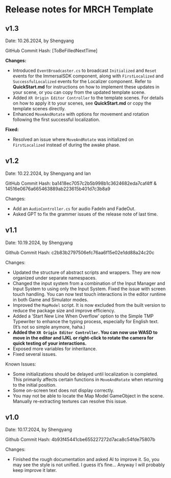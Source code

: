 # Release notes for MRCH Template

## v1.3

Date: 10.26.2024, by Shengyang

GitHub Commit Hash: [ToBeFilledNextTime]

**Changes:**

- Introduced `EventBroadcaster.cs` to broadcast `Initialized` and `Reset` events for the ImmersalSDK component, along with `FirstLocalized` and `SuccessfulLocalized` events for the Localizer component. Refer to **QuickStart.md** for instructions on how to implement these updates in your scene, or you can copy from the updated template scene.
- Added `XR Origin Editor Controller` to the template scenes. For details on how to apply it to your scenes, see **QuickStart.md** or copy the template scenes directly.
- Enhanced `MoveAndRotate` with options for movement and rotation following the first successful localization.

**Fixed:**

- Resolved an issue where `MoveAndRotate` was initialized on `FirstLocalized` instead of during the awake phase.

## v1.2

Date: 10.22.2024, by Shengyang and Ian

GitHub Commit Hash: ba1418ec7057c2b5b998b1c3624682eda7caf4ff & 14516e0676a665463889ab223615b401d7c3b8a9

Changes: 

* Add an `AudioController.cs` for audio FadeIn and FadeOut.
* Asked GPT to fix the grammer issues of the release note of last time.

## v1.1

Date: 10.19.2024, by Shengyang

Github Commit Hash: c2b83b2797506efc76aa6f15e02e1dd88a24c20c

Changes:

* Updated the structure of abstract scripts and wrappers. They are now organized under separate namespaces.
* Changed the input system from a combination of the Input Manager and Input System to using only the Input System. Fixed the issue with screen touch handling. You can now test touch interactions in the editor runtime in both Game and Simulator modes.
* Improved the `MapModel` script. It is now excluded from the built version to reduce the package size and improve efficiency.
* Added a ‘Start New Line When Overflow’ option to the Simple TMP Typewriter to enhance the typing process, especially for English text. (It’s not so simple anymore, haha.)
* **Added the `XR Origin Editor Controller`. You can now use WASD to move in the editor and IJKL or right-click to rotate the camera for quick testing of your interactions.**
* Exposed more variables for inheritance.
* Fixed several issues.

Known Issues:

* Some initializations should be delayed until localization is completed. This primarily affects certain functions in `MoveAndRotate` when returning to the initial position.
* Some on-screen text does not display correctly.
* You may not be able to locate the Map Model GameObject in the scene. Manually re-extracting textures can resolve this issue.

## v1.0

Date: 10.17.2024, by Shengyang

Github Commit Hash: 4b93f45441cbe655227272d7aca8c54fde75807b

Changes: 

* Finished the rough documentation and asked AI to improve it. So, you may see the style is not unified. I guess it’s fine... Anyway I will probably keep improve it later.